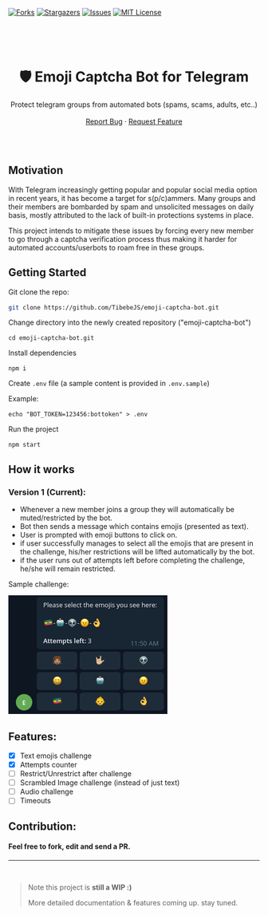 [![Forks][forks-shield]][forks-url]
[![Stargazers][stars-shield]][stars-url]
[![Issues][issues-shield]][issues-url]
[![MIT License][license-shield]][license-url]


<br />
<p align="center">  
  <br/>
  <h1 align="center">🛡️ Emoji Captcha Bot for Telegram</h1>
  <p align="center">
    Protect telegram groups from automated bots (spams, scams, adults, etc..)
    <br />
    <br />
    <a href="https://github.com/TibebeJS/emoji-captcha-bot/issues">Report Bug</a>
    ·
    <a href="https://github.com/TibebeJS/emoji-captcha-bot/issues">Request Feature</a>
  </p>
  <br/>
  <br/>
</p>

## Motivation
With Telegram increasingly getting popular and popular social media option in recent years, it has become a target for s(p/c)ammers. Many groups and their members are bombarded by spam and unsolicited messages on daily basis, mostly attributed to the lack of built-in protections systems in place.

This project intends to mitigate these issues by forcing every new member to go through a captcha verification process thus making it harder for automated accounts/userbots to roam free in these groups.

## Getting Started

Git clone the repo:
```bash
git clone https://github.com/TibebeJS/emoji-captcha-bot.git
```

Change directory into the newly created repository ("emoji-captcha-bot")
```console
cd emoji-captcha-bot.git
```

Install dependencies
```console
npm i
```

Create `.env` file (a sample content is provided in `.env.sample`)

Example:
```console
echo "BOT_TOKEN=123456:bottoken" > .env
```

Run the project
```console
npm start
```

## How it works

### **Version 1 (Current):**
- Whenever a new member joins a group they will automatically be muted/restricted by the bot.
- Bot then sends a message which contains emojis (presented as text).
- User is prompted with emoji buttons to click on.
- if user successfully manages to select all the emojis that are present in the challenge, his/her restrictions will be lifted automatically by the bot.
- if the user runs out of attempts left before completing the challenge, he/she will remain restricted. 

Sample challenge:

![Sample screenshot](docs/sample_captcha.png)


## Features:
- [x] Text emojis challenge
- [x] Attempts counter
- [ ] Restrict/Unrestrict after challenge
- [ ] Scrambled Image challenge (instead of just text)
- [ ] Audio challenge
- [ ] Timeouts

## Contribution:

#### Feel free to fork, edit and send a PR.
---
<br/>

> Note this project is **still a WIP :)**
>
> More detailed documentation & features coming up. stay tuned.

[forks-shield]: https://img.shields.io/github/forks/TibebeJS/emoji-captcha-bot.svg?style=for-the-badge
[forks-url]: https://github.com/TibebeJS/emoji-captcha-bot/network/members

[stars-shield]: https://img.shields.io/github/stars/TibebeJS/emoji-captcha-bot.svg?style=for-the-badge
[stars-url]: https://github.com/TibebeJS/emoji-captcha-bot/stargazers

[issues-shield]: https://img.shields.io/github/issues/TibebeJS/emoji-captcha-bot.svg?style=for-the-badge
[issues-url]: https://github.com/TibebeJS/emoji-captcha-bot/issues

[license-shield]: https://img.shields.io/github/license/TibebeJS/emoji-captcha-bot.svg?style=for-the-badge
[license-url]: https://github.com/TibebeJS/emoji-captcha-bot/blob/main/LICENSE
